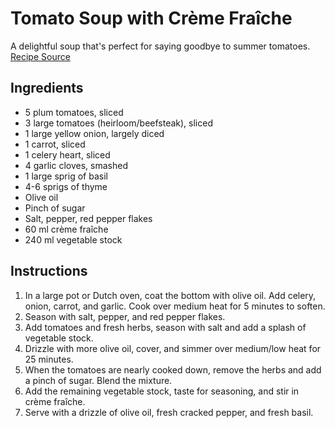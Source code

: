 # Tomato Soup with Crème Fraîche

A delightful soup that's perfect for saying goodbye to summer tomatoes. [Recipe Source](https://www.instagram.com/p/CxvSdvwu3RO/)

## Ingredients

- 5 plum tomatoes, sliced
- 3 large tomatoes (heirloom/beefsteak), sliced
- 1 large yellow onion, largely diced
- 1 carrot, sliced
- 1 celery heart, sliced
- 4 garlic cloves, smashed
- 1 large sprig of basil
- 4-6 sprigs of thyme
- Olive oil
- Pinch of sugar
- Salt, pepper, red pepper flakes
- 60 ml crème fraîche
- 240 ml vegetable stock

## Instructions

1. In a large pot or Dutch oven, coat the bottom with olive oil. Add celery, onion, carrot, and garlic. Cook over medium heat for 5 minutes to soften.
2. Season with salt, pepper, and red pepper flakes.
3. Add tomatoes and fresh herbs, season with salt and add a splash of vegetable stock.
4. Drizzle with more olive oil, cover, and simmer over medium/low heat for 25 minutes.
5. When the tomatoes are nearly cooked down, remove the herbs and add a pinch of sugar. Blend the mixture.
6. Add the remaining vegetable stock, taste for seasoning, and stir in crème fraîche.
7. Serve with a drizzle of olive oil, fresh cracked pepper, and fresh basil.
